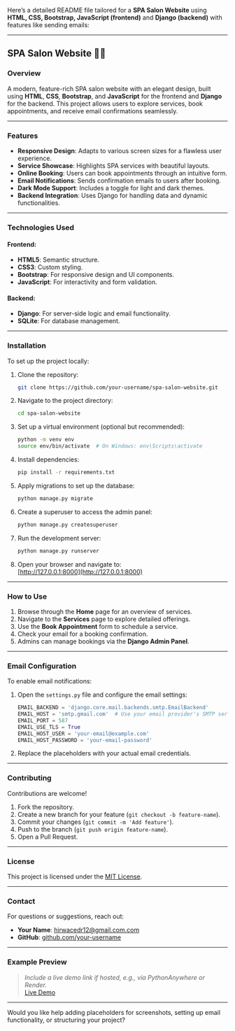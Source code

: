 Here’s a detailed README file tailored for a **SPA Salon Website** using **HTML, CSS, Bootstrap, JavaScript (frontend)** and **Django (backend)** with features like sending emails:

---

## SPA Salon Website 🌿✨

### Overview  
A modern, feature-rich SPA salon website with an elegant design, built using **HTML**, **CSS**, **Bootstrap**, and **JavaScript** for the frontend and **Django** for the backend. This project allows users to explore services, book appointments, and receive email confirmations seamlessly.

---

### Features  
- **Responsive Design**: Adapts to various screen sizes for a flawless user experience.  
- **Service Showcase**: Highlights SPA services with beautiful layouts.  
- **Online Booking**: Users can book appointments through an intuitive form.  
- **Email Notifications**: Sends confirmation emails to users after booking.  
- **Dark Mode Support**: Includes a toggle for light and dark themes.  
- **Backend Integration**: Uses Django for handling data and dynamic functionalities.  

---



### Technologies Used  
#### Frontend:  
- **HTML5**: Semantic structure.  
- **CSS3**: Custom styling.  
- **Bootstrap**: For responsive design and UI components.  
- **JavaScript**: For interactivity and form validation.  

#### Backend:  
- **Django**: For server-side logic and email functionality.  
- **SQLite**: For database management.  

---

### Installation  
To set up the project locally:  

1. Clone the repository:  
   ```bash
   git clone https://github.com/your-username/spa-salon-website.git
   ```
2. Navigate to the project directory:  
   ```bash
   cd spa-salon-website
   ```

3. Set up a virtual environment (optional but recommended):  
   ```bash
   python -m venv env  
   source env/bin/activate  # On Windows: env\Scripts\activate
   ```

4. Install dependencies:  
   ```bash
   pip install -r requirements.txt
   ```

5. Apply migrations to set up the database:  
   ```bash
   python manage.py migrate
   ```

6. Create a superuser to access the admin panel:  
   ```bash
   python manage.py createsuperuser
   ```

7. Run the development server:  
   ```bash
   python manage.py runserver
   ```

8. Open your browser and navigate to:  
   [http://127.0.0.1:8000](http://127.0.0.1:8000)  

---

### How to Use  
1. Browse through the **Home** page for an overview of services.  
2. Navigate to the **Services** page to explore detailed offerings.  
3. Use the **Book Appointment** form to schedule a service.  
4. Check your email for a booking confirmation.  
5. Admins can manage bookings via the **Django Admin Panel**.  

---

### Email Configuration  
To enable email notifications:  

1. Open the `settings.py` file and configure the email settings:  
   ```python
   EMAIL_BACKEND = 'django.core.mail.backends.smtp.EmailBackend'
   EMAIL_HOST = 'smtp.gmail.com'  # Use your email provider's SMTP server
   EMAIL_PORT = 587
   EMAIL_USE_TLS = True
   EMAIL_HOST_USER = 'your-email@example.com'
   EMAIL_HOST_PASSWORD = 'your-email-password'
   ```

2. Replace the placeholders with your actual email credentials.  

---

### Contributing  
Contributions are welcome!  
1. Fork the repository.  
2. Create a new branch for your feature (`git checkout -b feature-name`).  
3. Commit your changes (`git commit -m 'Add feature'`).  
4. Push to the branch (`git push origin feature-name`).  
5. Open a Pull Request.  

---

### License  
This project is licensed under the [MIT License](LICENSE).  

---

### Contact  
For questions or suggestions, reach out:  
- **Your Name**: [hirwacedr12@gmail.com.com](mailto:hirwacedr12@gmail.com)  
- **GitHub**: [github.com/your-username](https://github.com/your-username)  

---

### Example Preview  
> *Include a live demo link if hosted, e.g., via PythonAnywhere or Render.*  
[Live Demo](https://your-username.pythonanywhere.com/)  

---

Would you like help adding placeholders for screenshots, setting up email functionality, or structuring your project?
